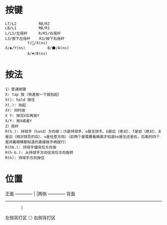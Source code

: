 # 按键
```
LT/L2          RB/R2
LB/L1          RB/R1
L/LS/左摇杆     R/RS/右摇杆
L3/按下左摇杆    R3/按下右摇杆
          Y/🔺/X(ns)
X/◾/Y(ns)          B/⚫/A(ns)
          A/✖/B(ns)
```
# 按法
```
1）普通按键
X: tap 按（快速按一下就抬起）
X(): hold 按住
X(.): 抬起
XY: 同时按
X Y: 按完X后再按Y
X/Y: 按X或者Y
2）摇杆
R(h.): 持球手（hand）方向按；（h是持球手、o是无球手、b是后（绝对）、f是前（绝对）、B是后（相对球员的后）、x是任意方向）（前两个是需要看画面才知道ho是左还是右，后面的四个是闭着眼睛都知道的直接按手柄就行）
R(hb.): 持球手偏背后方向按
R(h-b.): 从持球手方向往背后方向旋转
R(h): 持球手方向按住
```
# 位置

 正面
 ————
|    |两侧
 ————
 背面

------------------------
           |
左侧背打区 ⚪  右侧背打区


